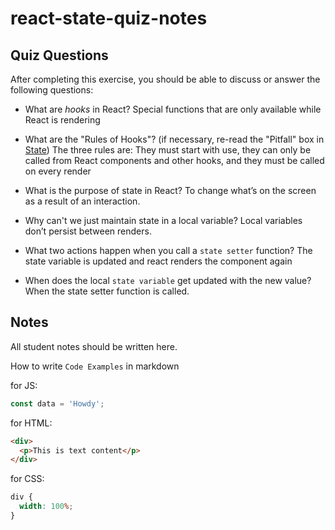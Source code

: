 # react-state-quiz-notes

## Quiz Questions

After completing this exercise, you should be able to discuss or answer the following questions:

- What are _hooks_ in React?
  Special functions that are only available while React is rendering

- What are the "Rules of Hooks"? (if necessary, re-read the "Pitfall" box in [State](https://react.dev/learn/state-a-components-memory))
  The three rules are: They must start with use, they can only be called from React components and other hooks, and they must be called on every render

- What is the purpose of state in React?
  To change what’s on the screen as a result of an interaction.

- Why can't we just maintain state in a local variable?
  Local variables don’t persist between renders.

- What two actions happen when you call a `state setter` function?
  The state variable is updated and react renders the component again

- When does the local `state variable` get updated with the new value?
  When the state setter function is called.

## Notes

All student notes should be written here.

How to write `Code Examples` in markdown

for JS:

```javascript
const data = 'Howdy';
```

for HTML:

```html
<div>
  <p>This is text content</p>
</div>
```

for CSS:

```css
div {
  width: 100%;
}
```
